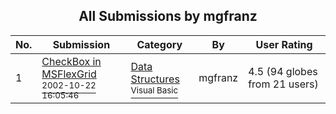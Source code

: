 ﻿<div align="center">

## All Submissions by mgfranz

</div>

No.  | Submission | Category | By   | User Rating
---- | ---------- | -------- | ---- | -----------
1 | [CheckBox in MSFlexGrid<br /><sup>2002-10-22 16:05:46</sup>](https://github.com/Planet-Source-Code/mgfranz-checkbox-in-msflexgrid__1-40094) | [Data Structures<br /><sup>Visual Basic</sup>](../ByCategory/data-structures__1-33.md) | mgfranz | 4.5 (94 globes from 21 users)
